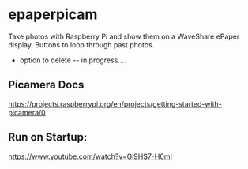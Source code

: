 # epaperpicam
Take photos with Raspberry Pi and show them on a WaveShare ePaper display.
Buttons to loop through past photos.
* option to delete -- in progress....

## Picamera Docs
https://projects.raspberrypi.org/en/projects/getting-started-with-picamera/0


## Run on Startup:
https://www.youtube.com/watch?v=Gl9HS7-H0mI

